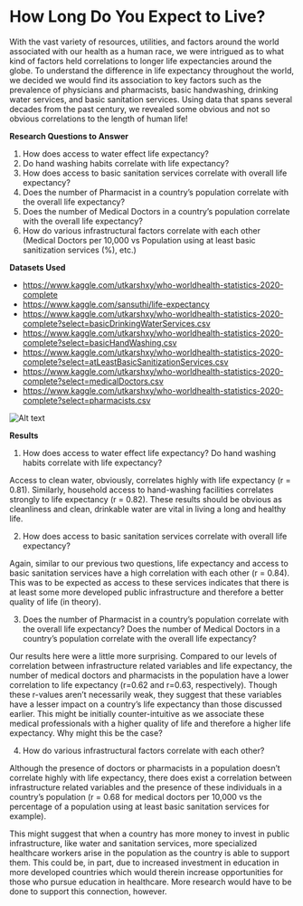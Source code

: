 # How Long Do You Expect to Live?

With the vast variety of resources, utilities, and factors around the world associated with our health as a human race, we were intrigued as to what kind of factors held correlations to longer life expectancies around the globe.
To understand the difference in life expectancy throughout the world, we decided we would find its association to key factors such as the prevalence of physicians and pharmacists, basic handwashing, drinking water services, and basic sanitation services. Using data that spans several decades from the past century, we revealed some obvious and not so obvious correlations to the length of human life!

**Research Questions to Answer**
1. How does access to water effect life expectancy?
2. Do hand washing habits correlate with life expectancy?
3. How does access to basic sanitation services correlate with overall life expectancy?
4. Does the number of Pharmacist in a country’s population correlate with the overall life expectancy?
5. Does the number of Medical Doctors in a country’s population correlate with the overall life expectancy?
6. How do various infrastructural factors correlate with each other  (Medical Doctors per 10,000 vs Population using at least basic sanitization services (%),  etc.)

**Datasets Used**
- https://www.kaggle.com/utkarshxy/who-worldhealth-statistics-2020-complete
- https://www.kaggle.com/sansuthi/life-expectancy
- https://www.kaggle.com/utkarshxy/who-worldhealth-statistics-2020-complete?select=basicDrinkingWaterServices.csv
- https://www.kaggle.com/utkarshxy/who-worldhealth-statistics-2020-complete?select=basicHandWashing.csv
- https://www.kaggle.com/utkarshxy/who-worldhealth-statistics-2020-complete?select=atLeastBasicSanitizationServices.csv
- https://www.kaggle.com/utkarshxy/who-worldhealth-statistics-2020-complete?select=medicalDoctors.csv
- https://www.kaggle.com/utkarshxy/who-worldhealth-statistics-2020-complete?select=pharmacists.csv

![Alt text](https://github.com/scaldwell545/life-expectancy-project/graphs/averageLifeExpectancyPerCountry.png?raw=true)

**Results**
1. How does access to water effect life expectancy? Do hand washing habits correlate with life expectancy?

Access to clean water, obviously, correlates highly with life expectancy (r = 0.81). Similarly, household access to hand-washing facilities correlates strongly to life expectancy (r = 0.82). These results should be obvious as cleanliness and clean, drinkable water are vital in living a long and healthy life. 

2. How does access to basic sanitation services correlate with overall life expectancy?

Again, similar to our previous two questions, life expectancy and access to basic sanitation services have a high correlation with each other (r = 0.84). This was to be expected as access to these services indicates that there is at least some more developed public infrastructure and therefore a better quality of life (in theory).

3. Does the number of Pharmacist in a country’s population correlate with the overall life expectancy? Does the number of Medical Doctors in a country’s population correlate with the overall life expectancy?

Our results here were a little more surprising. Compared to our levels of correlation between infrastructure related variables and life expectancy, the number of medical doctors and pharmacists in the population have a lower correlation to life expectancy (r=0.62 and r=0.63, respectively). Though these r-values aren’t necessarily weak, they suggest that these variables have a lesser impact on a country’s life expectancy than those discussed earlier. This might be initially counter-intuitive as we associate these medical professionals with a higher quality of life and therefore a higher life expectancy. Why might this be the case?

4. How do various infrastructural factors correlate with each other?

Although the presence of doctors or pharmacists in a population doesn’t correlate highly with life expectancy, there does exist a correlation between infrastructure related variables and the presence of these individuals in a country’s population (r = 0.68 for medical doctors per 10,000 vs the percentage of a population using at least basic sanitation services for example). 

This might suggest that when a country has more money to invest in public infrastructure, like water and sanitation services, more specialized healthcare workers arise in the population as the country is able to support them. This could be, in part, due to increased investment in education in more developed countries which would therein increase opportunities for those who pursue education in healthcare. More research would have to be done to support this connection, however.

